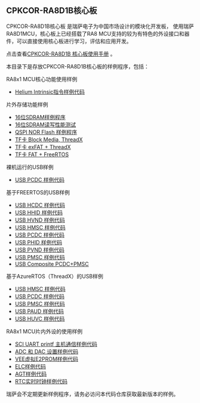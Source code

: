 ## CPKCOR-RA8D1B核心板

CPKCOR-RA8D1B核心板
是瑞萨电子为中国市场设计的模块化开发板，
使用瑞萨RA8D1MCU，核心板上已经搭载了RA8 MCU支持的较为有特色的外设接口和器件，可以直接使用核心板进行学习，评估和应用开发。

点击查看[CPKCOR-RA8D1B 核心板使用手册](../cpkcor_ra8d1b/docs/01_overview.md) 。

本目录下是存放CPKCOR-RA8D1B核心板的样例程序，包括：

RA8x1 MCU核心功能使用样例
- [Helium Intrinsic指令样例代码](../cpkcor_ra8d1b/helium_intrinsic_cpkcor_ra8d1b_ep)

片外存储功能样例
- [16位SDRAM样例程序](../cpkcor_ra8d1b/sdram_cpkcor_ra8d1_ep)
- [16位SDRAM读写性能测试](../cpkcor_ra8d1b/sdram_benchmark_cpkcor_ra8d1_ep)
- [QSPI NOR Flash 样例程序](../cpkcor_ra8d1b/qspi_cpkcor_ra8d1b_ep)
- [TF卡 Block Media, ThreadX](../cpkcor_ra8d1b/filex_block_media_sd_cpkcor_ra8d1b_ep)
- [TF卡 exFAT + ThreadX](../cpkcor_ra8d1b/filex_exfat_block_media_sd_cpkcor_ra8d1b_ep)
- [TF卡 FAT + FreeRTOS](../cpkcor_ra8d1b/sdhi_freertos_fat_cpkcor_ra8d1b_ep)

裸机运行的USB样例
- [USB PCDC 样例代码](../cpkcor_ra8d1b/usb_pcdc_baremetal_cpkcor_ra8d1_expansion_ep)

基于FREERTOS的USB样例
- [USB HCDC 样例代码](../cpkcor_ra8d1b/usb_hcdc_freertos_cpkcor_ra8d1b_ep)
- [USB HHID 样例代码](../cpkcor_ra8d1b/usb_hhid_freertos_cpkcor_ra8d1b_ep)
- [USB HVND 样例代码](../cpkcor_ra8d1b/usb_hvnd_freertos_cpkcor_ra8d1b_ep)
- [USB HMSC 样例代码](../cpkcor_ra8d1b/usb_hmsc_freertos_cpkcor_ra8d1b_ep)
- [USB PCDC 样例代码](../cpkcor_ra8d1b/usb_pcdc_freertos_cpkcor_ra8d1b_ep)
- [USB PHID 样例代码](../cpkcor_ra8d1b/usb_phid_freertos_cpkcor_ra8d1b_ep)
- [USB PVND 样例代码](../cpkcor_ra8d1b/usb_pvnd_freertos_cpkcor_ra8d1b_ep)
- [USB PMSC 样例代码](../cpkcor_ra8d1b/usb_pmsc_freertos_cpkcor_ra8d1b_ep)
- [USB Composite PCDC+PMSC](../cpkcor_ra8d1b/usb_composite_pcdc_pmsc_freertos_cpkcor_ra8d1b_ep) 

基于AzureRTOS（ThreadX）的USB样例
- [USB HMSC 样例代码](../cpkcor_ra8d1b/usbx_hmsc_azurertos_cpkcor_ra8d1b_ep)
- [USB PCDC 样例代码](../cpkcor_ra8d1b/usbx_pcdc_acm_azurertos_cpkcor_ra8d1b_ep)
- [USB PMSC 样例代码](../cpkcor_ra8d1b/usbx_pmsc_azurertos_cpkcor_ra8d1b_ep)
- [USB PAUD 样例代码](../cpkcor_ra8d1b/usbx_paud_azurertos_cpkcor_ra8d1b_ep)
- [USB HUVC 样例代码](../cpkcor_ra8d1b/usbx_huvc_azurertos_cpkcor_ra8d1b_ep)

RA8x1 MCU片内外设的使用样例
- [SCI UART printf 主机通信样例代码](../cpkcor_ra8d1b/printf_sci_uart_cpkcor_ra8d1b_ep)
- [ADC 和 DAC 设置样例代码](../cpkcor_ra8d1b/adc_dac_cpkcor_ra8d1b_ep)
- [VEE虚拟E2PROM样例代码](../cpkcor_ra8d1b/vee_flash_cpkcor_ra8d1_ep)
- [ELC样例代码](../cpkcor_ra8d1b/elc_cpkcor_ra8d1_ep)
- [AGT样例代码](../cpkcor_ra8d1b/agt_cpkcor_ra8d1_ep)
- [RTC实时时钟样例代码](../cpkcor_ra8d1b/rtc_cpkcor_ra8d1_ep)


瑞萨会不定期更新样例程序，请务必访问本代码仓库获取最新版本的样例。












